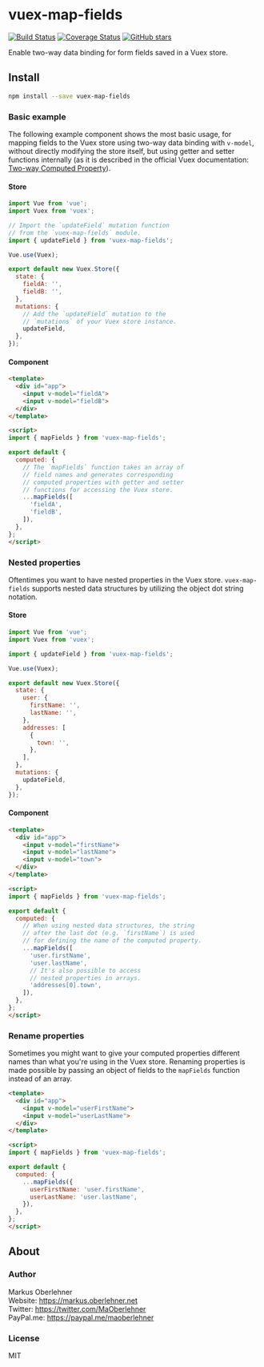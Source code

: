# vuex-map-fields
[![Build Status](https://travis-ci.org/maoberlehner/vuex-map-fields.svg?branch=master)](https://travis-ci.org/maoberlehner/vuex-map-fields)
[![Coverage Status](https://coveralls.io/repos/github/maoberlehner/vuex-map-fields/badge.svg?branch=master)](https://coveralls.io/github/maoberlehner/vuex-map-fields?branch=master)
[![GitHub stars](https://img.shields.io/github/stars/maoberlehner/vuex-map-fields.svg?style=social&label=Star)](https://github.com/maoberlehner/vuex-map-fields)

Enable two-way data binding for form fields saved in a Vuex store.

## Install
```bash
npm install --save vuex-map-fields
```

### Basic example
The following example component shows the most basic usage, for mapping fields to the Vuex store using two-way data binding with `v-model`, without directly modifying the store itself, but using getter and setter functions internally (as it is described in the official Vuex documentation: [Two-way Computed Property](https://vuex.vuejs.org/en/forms.html#two-way-computed-property)).

#### Store
```js
import Vue from 'vue';
import Vuex from 'vuex';

// Import the `updateField` mutation function
// from the `vuex-map-fields` module.
import { updateField } from 'vuex-map-fields';

Vue.use(Vuex);

export default new Vuex.Store({
  state: {
    fieldA: '',
    fieldB: '',
  },
  mutations: {
    // Add the `updateField` mutation to the
    // `mutations` of your Vuex store instance.
    updateField,
  },
});
```

#### Component
```html
<template>
  <div id="app">
    <input v-model="fieldA">
    <input v-model="fieldB">
  </div>
</template>

<script>
import { mapFields } from 'vuex-map-fields';

export default {
  computed: {
    // The `mapFields` function takes an array of
    // field names and generates corresponding
    // computed properties with getter and setter
    // functions for accessing the Vuex store.
    ...mapFields([
      'fieldA',
      'fieldB',
    ]),
  },
};
</script>
```

### Nested properties
Oftentimes you want to have nested properties in the Vuex store. `vuex-map-fields` supports nested data structures by utilizing the object dot string notation.

#### Store
```js
import Vue from 'vue';
import Vuex from 'vuex';

import { updateField } from 'vuex-map-fields';

Vue.use(Vuex);

export default new Vuex.Store({
  state: {
    user: {
      firstName: '',
      lastName: '',
    },
    addresses: [
      {
        town: '',
      },
    ],
  },
  mutations: {
    updateField,
  },
});
```

#### Component
```html
<template>
  <div id="app">
    <input v-model="firstName">
    <input v-model="lastName">
    <input v-model="town">
  </div>
</template>

<script>
import { mapFields } from 'vuex-map-fields';

export default {
  computed: {
    // When using nested data structures, the string
    // after the last dot (e.g. `firstName`) is used
    // for defining the name of the computed property.
    ...mapFields([
      'user.firstName',
      'user.lastName',
      // It's also possible to access
      // nested properties in arrays.
      'addresses[0].town',
    ]),
  },
};
</script>
```

### Rename properties
Sometimes you might want to give your computed properties different names than what you're using in the Vuex store. Renaming properties is made possible by passing an object of fields to the `mapFields` function instead of an array.

```html
<template>
  <div id="app">
    <input v-model="userFirstName">
    <input v-model="userLastName">
  </div>
</template>

<script>
import { mapFields } from 'vuex-map-fields';

export default {
  computed: {
    ...mapFields({
      userFirstName: 'user.firstName',
      userLastName: 'user.lastName',
    }),
  },
};
</script>
```

## About
### Author
Markus Oberlehner  
Website: https://markus.oberlehner.net  
Twitter: https://twitter.com/MaOberlehner  
PayPal.me: https://paypal.me/maoberlehner

### License
MIT
